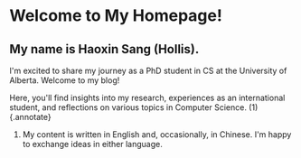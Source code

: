# Welcome to My Homepage!

## My name is Haoxin Sang (Hollis).

I'm excited to share my journey as a PhD student in CS at the University of Alberta. Welcome to my blog!

Here, you'll find insights into my research, experiences as an international student, and reflections on various topics in Computer Science. (1)
{.annotate}

1. My content is written in English and, occasionally, in Chinese. I'm happy to exchange ideas in either language. 
